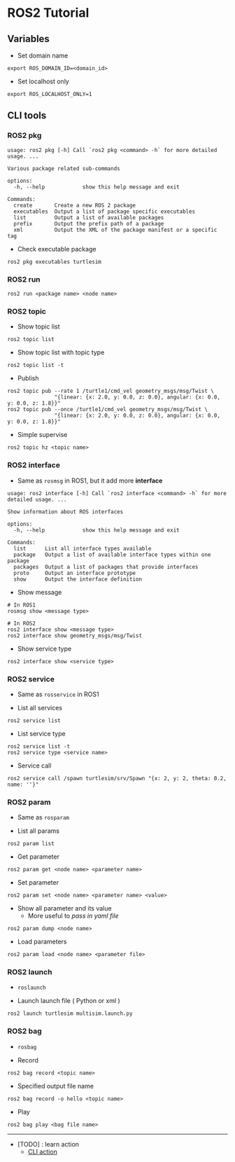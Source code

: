 # ROS2 Tutorial

## Variables 

- Set domain name
```bash=1
export ROS_DOMAIN_ID=<domain_id>
```
- Set localhost only
```bash=1
export ROS_LOCALHOST_ONLY=1
```

## CLI tools

### ROS2 pkg

```bash=1
usage: ros2 pkg [-h] Call `ros2 pkg <command> -h` for more detailed usage. ...

Various package related sub-commands

options:
  -h, --help            show this help message and exit

Commands:
  create       Create a new ROS 2 package
  executables  Output a list of package specific executables
  list         Output a list of available packages
  prefix       Output the prefix path of a package
  xml          Output the XML of the package manifest or a specific tag
```

- Check executable package
```bash=1
ros2 pkg executables turtlesim
```

### ROS2 run

```bash=1
ros2 run <package name> <node name>
```

### ROS2 topic

- Show topic list
```bash=1
ros2 topic list
```
- Show topic list with topic type
```bash=1
ros2 topic list -t
```

- Publish
```bash=1
ros2 topic pub --rate 1 /turtle1/cmd_vel geometry_msgs/msg/Twist \ 
               "{linear: {x: 2.0, y: 0.0, z: 0.0}, angular: {x: 0.0, y: 0.0, z: 1.8}}"
ros2 topic pub --once /turtle1/cmd_vel geometry_msgs/msg/Twist \ 
               "{linear: {x: 2.0, y: 0.0, z: 0.0}, angular: {x: 0.0, y: 0.0, z: 1.8}}"
```

- Simple supervise
```bash=1
ros2 topic hz <topic name>
```

### ROS2 interface

- Same as ```rosmsg``` in ROS1, but it add more **interface**

```bash=1
usage: ros2 interface [-h] Call `ros2 interface <command> -h` for more detailed usage. ...

Show information about ROS interfaces

options:
  -h, --help            show this help message and exit

Commands:
  list      List all interface types available
  package   Output a list of available interface types within one package
  packages  Output a list of packages that provide interfaces
  proto     Output an interface prototype
  show      Output the interface definition
```

- Show message
```bash=1
# In ROS1
rosmsg show <message type>

# In ROS2
ros2 interface show <message type>
ros2 interface show geometry_msgs/msg/Twist
```
- Show service type
```bash=1
ros2 interface show <service type>
```

### ROS2 service

- Same as ```rosservice``` in ROS1

- List all services
```bash=1
ros2 service list
```

- List service type
```bash=1
ros2 service list -t
ros2 service type <service name>
```

- Service call
```bash=1
ros2 service call /spawn turtlesim/srv/Spawn "{x: 2, y: 2, theta: 0.2, name: ''}"
```

### ROS2 param

- Same as ```rosparam```

- List all params
```bash=1
ros2 param list
```

- Get parameter
```bash=1
ros2 param get <node name> <parameter name>
```

- Set parameter
```bash=1
ros2 param set <node name> <parameter name> <value>
```

- Show all parameter and its value
  - More useful to *pass in yaml file*
```bash=1
ros2 param dump <node name>
```

- Load parameters
```bash=1
ros2 param load <node name> <parameter file>
```

### ROS2 launch

- ```roslaunch```

- Launch launch file ( Python or xml )
```bash=1
ros2 launch turtlesim multisim.launch.py
```

### ROS2 bag

- ```rosbag```

- Record
```bash=1
ros2 bag record <topic name>
```

- Specified output file name
```bash=1
ros2 bag record -o hello <topic name>
```

- Play
```bash=1
ros2 bag play <bag file name>
```

---

- [TODO] : learn action
  - [CLI action](https://docs.ros.org/en/humble/Tutorials/Beginner-CLI-Tools/Understanding-ROS2-Actions/Understanding-ROS2-Actions.html)
